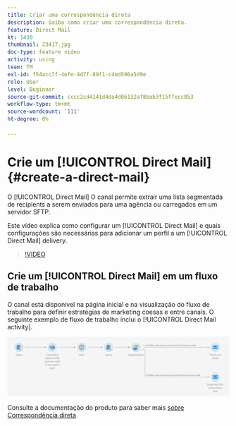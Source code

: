 ```yaml
---
title: Criar uma correspondência direta
description: Saiba como criar uma correspondência direta.
feature: Direct Mail
kt: 1430
thumbnail: 23417.jpg
doc-type: feature video
activity: using
team: TM
exl-id: f54acc7f-4efe-4d7f-89f1-c4ed596a5d9e
role: User
level: Beginner
source-git-commit: cccc2cd4141d4da4d06132af8bab3f15f7ecc853
workflow-type: tm+mt
source-wordcount: '111'
ht-degree: 0%

---
```


# Crie um [!UICONTROL Direct Mail] {#create-a-direct-mail}

O [!UICONTROL Direct Mail] O canal permite extrair uma lista segmentada de recipients a serem enviados para uma agência ou carregados em um servidor SFTP.

Este vídeo explica como configurar um [!UICONTROL Direct Mail] e quais configurações são necessárias para adicionar um perfil a um [!UICONTROL Direct Mail] delivery.

>[!VIDEO](https://video.tv.adobe.com/v/23417?quality=12)

## Crie um [!UICONTROL Direct Mail] em um fluxo de trabalho

O canal está disponível na página inicial e na visualização do fluxo de trabalho para definir estratégias de marketing coesas e entre canais. O seguinte exemplo de fluxo de trabalho inclui o [!UICONTROL Direct Mail activity].

![Imagem do fluxo de trabalho](/help/assets/direct_mail_examplewf.png)

Consulte a documentação do produto para saber mais [sobre Correspondência direta](https://experienceleague.adobe.com/docs/campaign-standard/using/communication-channels/direct-mail/about-direct-mail.html)
